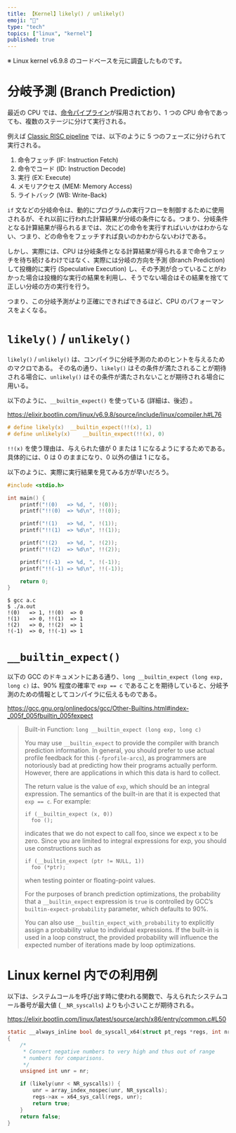 ```yaml
---
title: 【Kernel】likely() / unlikely()
emoji: "🐧"
type: "tech"
topics: ["linux", "kernel"]
published: true
---
```


※ Linux kernel v6.9.8 のコードベースを元に調査したものです。


# 分岐予測 (Branch Prediction)

最近の CPU では、[命令パイプライン](https://ja.wikipedia.org/wiki/%E5%91%BD%E4%BB%A4%E3%83%91%E3%82%A4%E3%83%97%E3%83%A9%E3%82%A4%E3%83%B3)が採用されており、1 つの CPU 命令であっても、複数のステージに分けて実行される。

例えば [Classic RISC pipeline](https://en.wikipedia.org/wiki/Classic_RISC_pipeline) では、以下のように 5 つのフェーズに分けられて実行される。
1. 命令フェッチ (IF: Instruction Fetch)
2. 命令でコード (ID: Instruction Decode)
3. 実行 (EX: Execute) 
4. メモリアクセス (MEM: Memory Access)
5. ライトバック (WB: Write-Back)

`if` 文などの分岐命令は、動的にプログラムの実行フローを制御するために使用されるが、それ以前に行われた計算結果が分岐の条件になる。つまり、分岐条件となる計算結果が得られるまでは、次にどの命令を実行すればいいかはわからない、つまり、どの命令をフェッチすれば良いのかわからないわけである。

しかし、実際には、CPU は分岐条件となる計算結果が得られるまで命令フェッチを待ち続けるわけではなく、実際には分岐の方向を予測 (Branch Prediction) して投機的に実行 (Speculative Execution) し、その予測が合っていることがわかった場合は投機的な実行の結果を利用し、そうでない場合はその結果を捨てて正しい分岐の方の実行を行う。

つまり、この分岐予測がより正確にできればできるほど、CPU のパフォーマンスをよくなる。


# `likely()` / `unlikely()`

`likely()` / `unlikely()` は、コンパイラに分岐予測のためのヒントを与えるためのマクロである。
その名の通り、`likely()` はその条件が満たされることが期待される場合に、`unlikely()` はその条件が満たされないことが期待される場合に用いる。

以下のように、`__builtin_expect()` を使っている (詳細は、後述) 。

https://elixir.bootlin.com/linux/v6.9.8/source/include/linux/compiler.h#L76
```c
# define likely(x)	__builtin_expect(!!(x), 1)
# define unlikely(x)	__builtin_expect(!!(x), 0)
```

`!!(x)` を使う理由は、与えられた値が 0 または 1 になるようにするためである。
具体的には、0 は 0 のままになり、0 以外の値は 1 になる。

以下のように、実際に実行結果を見てみる方が早いだろう。

```c
#include <stdio.h>

int main() {
	printf("!(0)   => %d, ", !(0));
	printf("!!(0)  => %d\n", !!(0));

	printf("!(1)   => %d, ", !(1));
	printf("!!(1)  => %d\n", !!(1));

	printf("!(2)   => %d, ", !(2));
	printf("!!(2)  => %d\n", !!(2));

	printf("!(-1)  => %d, ", !(-1));
	printf("!!(-1) => %d\n", !!(-1));

	return 0;
}
```
```
$ gcc a.c
$ ./a.out
!(0)   => 1, !!(0)  => 0
!(1)   => 0, !!(1)  => 1
!(2)   => 0, !!(2)  => 1
!(-1)  => 0, !!(-1) => 1
```


# `__builtin_expect()`

以下の GCC のドキュメントにある通り、`long __builtin_expect (long exp, long c)` は、90% 程度の確率で `exp == c` であることを期待していると、分岐予測のための情報としてコンパイラに伝えるものである。

https://gcc.gnu.org/onlinedocs/gcc/Other-Builtins.html#index-_005f_005fbuiltin_005fexpect

> Built-in Function: `long __builtin_expect (long exp, long c)`
>
> You may use `__builtin_expect` to provide the compiler with branch prediction information. In general, you should prefer to use actual profile feedback for this (`-fprofile-arcs`), as programmers are notoriously bad at predicting how their programs actually perform. However, there are applications in which this data is hard to collect.
>
> The return value is the value of `exp`, which should be an integral expression. The semantics of the built-in are that it is expected that `exp == c`. For example:
> 
> ```
> if (__builtin_expect (x, 0))
>   foo ();
> ```
> 
> indicates that we do not expect to call foo, since we expect x to be zero. Since you are limited to integral expressions for exp, you should use constructions such as
> 
> ```
> if (__builtin_expect (ptr != NULL, 1))
>   foo (*ptr);
> ```
> 
> when testing pointer or floating-point values.
> 
> For the purposes of branch prediction optimizations, the probability that a `__builtin_expect` expression is `true` is controlled by GCC’s `builtin-expect-probability` parameter, which defaults to 90%.
> 
> You can also use `__builtin_expect_with_probability` to explicitly assign a probability value to individual expressions. If the built-in is used in a loop construct, the provided probability will influence the expected number of iterations made by loop optimizations.


# Linux kernel 内での利用例

以下は、システムコールを呼び出す時に使われる関数で、与えられたシステムコール番号が最大値 (`__NR_syscalls`) よりも小さいことが期待される。

https://elixir.bootlin.com/linux/latest/source/arch/x86/entry/common.c#L50

```c
static __always_inline bool do_syscall_x64(struct pt_regs *regs, int nr)
{
	/*
	 * Convert negative numbers to very high and thus out of range
	 * numbers for comparisons.
	 */
	unsigned int unr = nr;

	if (likely(unr < NR_syscalls)) {
		unr = array_index_nospec(unr, NR_syscalls);
		regs->ax = x64_sys_call(regs, unr);
		return true;
	}
	return false;
}
```

